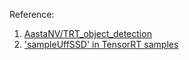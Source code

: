 Reference:

1. [AastaNV/TRT_object_detection](https://github.com/AastaNV/TRT_object_detection)
2. ['sampleUffSSD' in TensorRT samples](https://docs.nvidia.com/deeplearning/sdk/tensorrt-sample-support-guide/index.html#uffssd_sample)
